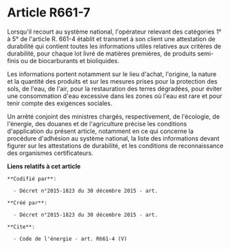 # Article R661-7

Lorsqu'il recourt au système national, l'opérateur relevant des catégories 1° à 5° de l'article R. 661-4 établit et transmet
à son client une attestation de durabilité qui contient toutes les informations utiles relatives aux critères de durabilité,
pour chaque lot livré de matières premières, de produits semi-finis ou de biocarburants et bioliquides. 

Les informations portent notamment sur le lieu d'achat, l'origine, la nature et la quantité des produits et sur les mesures
prises pour la protection des sols, de l'eau, de l'air, pour la restauration des terres dégradées, pour éviter une
consommation d'eau excessive dans les zones où l'eau est rare et pour tenir compte des exigences sociales. 

Un arrêté conjoint des ministres chargés, respectivement, de l'écologie, de l'énergie, des douanes et de l'agriculture
précise les conditions d'application du présent article, notamment en ce qui concerne la procédure d'adhésion au système
national, la liste des informations devant figurer sur les attestations de durabilité, et les conditions de reconnaissance
des organismes certificateurs.

**Liens relatifs à cet article**

	**Codifié par**:

	  - Décret n°2015-1823 du 30 décembre 2015 - art.

	**Créé par**:

	  - Décret n°2015-1823 du 30 décembre 2015 - art.

	**Cite**:

	  - Code de l'énergie - art. R661-4 (V)
